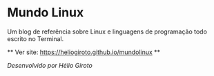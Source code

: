 # Mundo Linux
Um blog de referência sobre Linux e linguagens de programação todo escrito no Terminal.

** Ver site: https://heliogiroto.github.io/mundolinux **


*Desenvolvido por Hélio Giroto*
